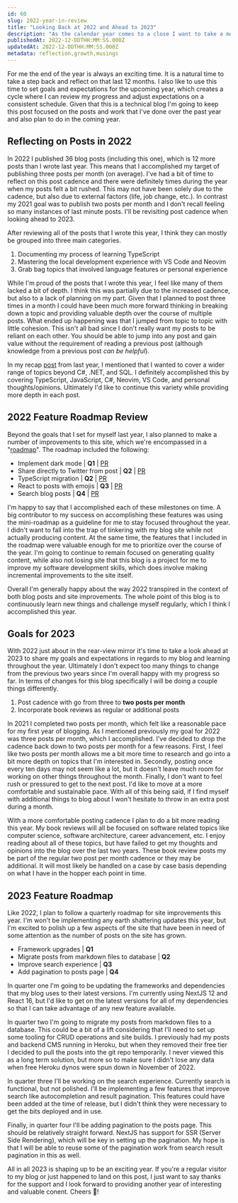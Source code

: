 ```yaml
---
id: 60
slug: 2022-year-in-review
title: "Looking Back at 2022 and Ahead to 2023"
description: "As the calendar year comes to a close I want to take a moment to reflect on the work that has gone into this site and also provide a sneak peek for what will be coming in 2023. Let's dive in!"
publishedAt: 2022-12-DDTHH:MM:SS.000Z
updatedAt: 2022-12-DDTHH:MM:SS.000Z
metadata: reflection,growth,musings
---
```


For me the end of the year is always an exciting time. It is a natural time to take a step back and reflect on that last 12 months. I also like to use this time to set goals and expectations for the upcoming year, which creates a cycle where I can review my progress and adjust expectations on a consistent schedule. Given that this is a technical blog I'm going to keep this post focused on the posts and work that I've done over the past year and also plan to do in the coming year.

## Reflecting on Posts in 2022

In 2022 I published 36 blog posts (including this one), which is 12 more posts than I wrote last year. This means that I accomplished my target of publishing three posts per month (on average). I've had a bit of time to reflect on this post cadence and there were definitely times during the year when my posts felt a bit rushed. This may not have been solely due to the cadence, but also due to external factors (life, job change, etc.). In contrast my 2021 goal was to publish two posts per month and I don't recall feeling so many instances of last minute posts. I'll be revisiting post cadence when looking ahead to 2023.

After reviewing all of the posts that I wrote this year, I think they can mostly be grouped into three main categories.

1. Documenting my process of learning TypeScript
1. Mastering the local development experience with VS Code and Neovim
1. Grab bag topics that involved language features or personal experience

While I'm proud of the posts that I wrote this year, I feel like many of them lacked a bit of depth. I think this was partially due to the increased cadence, but also to a lack of planning on my part. Given that I planned to post three times in a month I could have been much more forward thinking in breaking down a topic and providing valuable depth over the course of multiple posts. What ended up happening was that I jumped from topic to topic with little cohesion. This isn't all bad since I don't really want my posts to be reliant on each other. You should be able to jump into any post and gain value without the requirement of reading a previous post (although knowledge from a previous post _can be helpful_).

In my recap [post](https://aaronbos.dev/posts/2021-year-review) from last year, I mentioned that I wanted to cover a wider range of topics beyond C#, .NET, and SQL. I definitely accomplished this by covering TypeScript, JavaScript, C#, Neovim, VS Code, and personal thoughts/opinions. Ultimately I'd like to continue this variety while providing more depth in each post.

## 2022 Feature Roadmap Review

Beyond the goals that I set for myself last year, I also planned to make a number of improvements to this site, which we're encompassed in a "[roadmap](https://github.com/aaronmbos/personal-site#feature-roadmap)". The roadmap included the following:

- Implement dark mode | **Q1** | [PR](https://github.com/aaronmbos/personal-site/pull/1)
- Share directly to Twitter from post | **Q2** | [PR](https://github.com/aaronmbos/personal-site/pull/2)
- TypeScript migration | **Q2** | [PR](https://github.com/aaronmbos/personal-site/pull/3)
- React to posts with emojis | **Q3** | [PR](https://github.com/aaronmbos/personal-site/pull/4)
- Search blog posts | **Q4** | [PR](https://github.com/aaronmbos/personal-site/pull/14)

I'm happy to say that I accomplished each of these milestones on time. A big contributor to my success on accomplishing these features was using the mini-roadmap as a guideline for me to stay focused throughout the year. I didn't want to fall into the trap of tinkering with my blog site while not actually producing content. At the same time, the features that I included in the roadmap were valuable enough for me to prioritize over the course of the year. I'm going to continue to remain focused on generating quality content, while also not losing site that this blog is a project for me to improve my software development skills, which does involve making incremental improvements to the site itself.

Overall I'm generally happy about the way 2022 transpired in the context of both blog posts and site improvements. The whole point of this blog is to continuously learn new things and challenge myself regularly, which I think I accomplished this year.

## Goals for 2023

With 2022 just about in the rear-view mirror it's time to take a look ahead at 2023 to share my goals and expectations in regards to my blog and learning throughout the year. Ultimately I don't expect too many things to change from the previous two years since I'm overall happy with my progress so far. In terms of changes for this blog specifically I will be doing a couple things differently.

1. Post cadence with go from three to **two posts per month**
1. Incorporate book reviews as regular or additional posts

In 2021 I completed two posts per month, which felt like a reasonable pace for my first year of blogging. As I mentioned previously my goal for 2022 was three posts per month, which I accomplished. I've decided to drop the cadence back down to two posts per month for a few reasons. First, I feel like two posts per month allows me a bit more time to research and go into a bit more depth on topics that I'm interested in. Secondly, posting once every ten days may not seem like a lot, but it doesn't leave much room for working on other things throughout the month. Finally, I don't want to feel rush or pressured to get to the next post. I'd like to move at a more comfortable and sustainable pace. With all of this being said, if I find myself with additional things to blog about I won't hesitate to throw in an extra post during a month.

With a more comfortable posting cadence I plan to do a bit more reading this year. My book reviews will all be focused on software related topics like computer science, software architecture, career advancement, etc. I enjoy reading about all of these topics, but have failed to get my thoughts and opinions into the blog over the last two years. These book review posts my be part of the regular two post per month cadence or they may be additional. It will most likely be handled on a case by case basis depending on what I have in the hopper each point in time.

## 2023 Feature Roadmap

Like 2022, I plan to follow a quarterly roadmap for site improvements this year. I'm won't be implementing any earth shattering updates this year, but I'm excited to polish up a few aspects of the site that have been in need of some attention as the number of posts on the site has grown.

- Framework upgrades | **Q1**
- Migrate posts from markdown files to database | **Q2**
- Improve search experience | **Q3**
- Add pagination to posts page | **Q4**

In quarter one I'm going to be updating the frameworks and dependencies that my blog uses to their latest versions. I'm currently using NextJS 12 and React 16, but I'd like to get on the latest versions for all of my dependencies so that I can take advantage of any new feature available.

In quarter two I'm going to migrate my posts from markdown files to a database. This could be a bit of a lift considering that I'll need to set up some tooling for CRUD operations and site builds. I previously had my posts and backend CMS running in Heroku, but when they removed their free tier I decided to pull the posts into the git repo temporarily. I never viewed this as a long term solution, but more so to make sure I didn't lose any data when free Heroku dynos were spun down in November of 2022.

In quarter three I'll be working on the search experience. Currently search is functional, but not polished. I'll be implementing a few features that improve search like autocompletion and result pagination. This features could have been added at the time of release, but I didn't think they were necessary to get the bits deployed and in use.

Finally, in quarter four I'll be adding pagination to the posts page. This should be relatively straight forward. NextJS has support for SSR (Server Side Rendering), which will be key in setting up the pagination. My hope is that I will be able to reuse some of the pagination work from search result pagination in this as well.

All in all 2023 is shaping up to be an exciting year. If you're a regular visitor to my blog or just happened to land on this post, I just want to say thanks for the support and I look forward to providing another year of interesting and valuable conent. Cheers 🍻!

